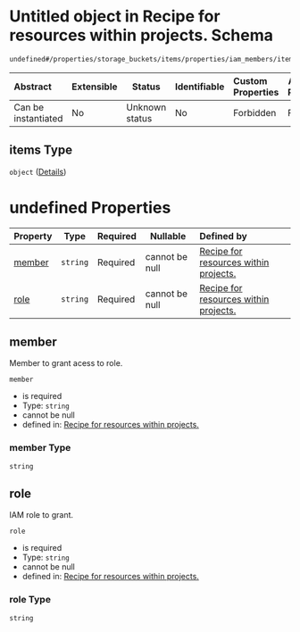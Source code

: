 # Untitled object in Recipe for resources within projects. Schema

```txt
undefined#/properties/storage_buckets/items/properties/iam_members/items
```




| Abstract            | Extensible | Status         | Identifiable | Custom Properties | Additional Properties | Access Restrictions | Defined In                                                                                                          |
| :------------------ | ---------- | -------------- | ------------ | :---------------- | --------------------- | ------------------- | ------------------------------------------------------------------------------------------------------------------- |
| Can be instantiated | No         | Unknown status | No           | Forbidden         | Forbidden             | none                | [resources.schema.json\*](../../../../../../../../../../tmp/182028425/resources.schema.json "open original schema") |

## items Type

`object` ([Details](resources-properties-storage_buckets-items-properties-iam_members-items.md))

# undefined Properties

| Property          | Type     | Required | Nullable       | Defined by                                                                                                                                                                                                                         |
| :---------------- | -------- | -------- | -------------- | :--------------------------------------------------------------------------------------------------------------------------------------------------------------------------------------------------------------------------------- |
| [member](#member) | `string` | Required | cannot be null | [Recipe for resources within projects.](resources-properties-storage_buckets-items-properties-iam_members-items-properties-member.md "undefined#/properties/storage_buckets/items/properties/iam_members/items/properties/member") |
| [role](#role)     | `string` | Required | cannot be null | [Recipe for resources within projects.](resources-properties-storage_buckets-items-properties-iam_members-items-properties-role.md "undefined#/properties/storage_buckets/items/properties/iam_members/items/properties/role")     |

## member

Member to grant acess to role.


`member`

-   is required
-   Type: `string`
-   cannot be null
-   defined in: [Recipe for resources within projects.](resources-properties-storage_buckets-items-properties-iam_members-items-properties-member.md "undefined#/properties/storage_buckets/items/properties/iam_members/items/properties/member")

### member Type

`string`

## role

IAM role to grant.


`role`

-   is required
-   Type: `string`
-   cannot be null
-   defined in: [Recipe for resources within projects.](resources-properties-storage_buckets-items-properties-iam_members-items-properties-role.md "undefined#/properties/storage_buckets/items/properties/iam_members/items/properties/role")

### role Type

`string`
